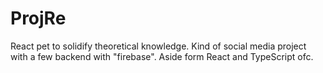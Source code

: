 # ProjRe
React pet to solidify theoretical knowledge. Kind of social media project with a few backend with "firebase". Aside form React and TypeScript ofc.
